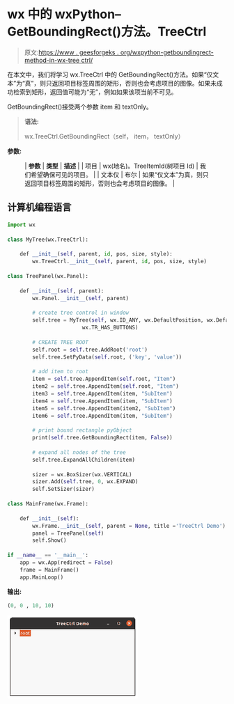 # wx 中的 wxPython–GetBoundingRect()方法。TreeCtrl

> 原文:[https://www . geesforgeks . org/wxpython-getboundingrect-method-in-wx-tree ctrl/](https://www.geeksforgeeks.org/wxpython-getboundingrect-method-in-wx-treectrl/)

在本文中，我们将学习 wx.TreeCtrl 中的 GetBoundingRect()方法。如果“仅文本”为“真”，则只返回项目标签周围的矩形，否则也会考虑项目的图像。如果未成功检索到矩形，返回值可能为“无”，例如如果该项当前不可见。

GetBoundingRect()接受两个参数 item 和 textOnly。

> **语法:**
> 
> wx.TreeCtrl.GetBoundingRect（self， item， textOnly）

**参数:**

<figure class="table">

| **参数** | **类型** | **描述** |
| 项目 | wx(地名)。TreeItemId(树项目 Id) | 我们希望确保可见的项目。 |
| 文本仅 | 布尔 | 如果“仅文本”为真，则只返回项目标签周围的矩形，否则也会考虑项目的图像。 |

</figure>

## 计算机编程语言

```py
import wx 

class MyTree(wx.TreeCtrl): 

    def __init__(self, parent, id, pos, size, style): 
        wx.TreeCtrl.__init__(self, parent, id, pos, size, style) 

class TreePanel(wx.Panel): 

    def __init__(self, parent): 
        wx.Panel.__init__(self, parent) 

        # create tree control in window 
        self.tree = MyTree(self, wx.ID_ANY, wx.DefaultPosition, wx.DefaultSize, 
                        wx.TR_HAS_BUTTONS) 

        # CREATE TREE ROOT 
        self.root = self.tree.AddRoot('root') 
        self.tree.SetPyData(self.root, ('key', 'value')) 

        # add item to root 
        item = self.tree.AppendItem(self.root, "Item") 
        item2 = self.tree.AppendItem(self.root, "Item") 
        item3 = self.tree.AppendItem(item, "SubItem")
        item4 = self.tree.AppendItem(item, "SubItem")
        item5 = self.tree.AppendItem(item2, "SubItem")
        item6 = self.tree.AppendItem(item, "SubItem")

        # print bound rectangle pyObject
        print(self.tree.GetBoundingRect(item, False))

        # expand all nodes of the tree
        self.tree.ExpandAllChildren(item) 

        sizer = wx.BoxSizer(wx.VERTICAL) 
        sizer.Add(self.tree, 0, wx.EXPAND) 
        self.SetSizer(sizer) 

class MainFrame(wx.Frame): 

    def __init__(self): 
        wx.Frame.__init__(self, parent = None, title ='TreeCtrl Demo') 
        panel = TreePanel(self) 
        self.Show() 

if __name__ == '__main__': 
    app = wx.App(redirect = False) 
    frame = MainFrame() 
    app.MainLoop()
```

**输出:**

```py
(0, 0 , 10, 10)
```

![](img/27fb414f0ef9c9c5459dcad1d98e3c50.png)